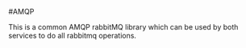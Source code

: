 #AMQP

This is a common AMQP rabbitMQ library which can be used by both services to do all 
rabbitmq operations.